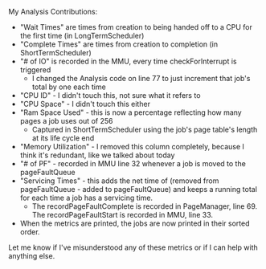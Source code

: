My Analysis Contributions:

- "Wait Times" are times from creation to being handed off to a CPU for the first time (in LongTermScheduler)
- "Complete Times" are times from creation to completion (in ShortTermScheduler)
- "# of IO" is recorded in the MMU, every time checkForInterrupt is triggered
   - I changed the Analysis code on line 77 to just increment that job's total by one each time
- "CPU ID" - I didn't touch this, not sure what it refers to
- "CPU Space" - I didn't touch this either
- "Ram Space Used" - this is now a percentage reflecting how many pages a job uses out of 256
   - Captured in ShortTermScheduler using the job's page table's length at its life cycle end
- "Memory Utilization" - I removed this column completely, because I think it's redundant, like we talked about today
- "# of PF" - recorded in MMU line 32 whenever a job is moved to the pageFaultQueue
- "Servicing Times" - this adds the net time of (removed from pageFaultQueue - added to pageFaultQueue) and keeps a running total for each time a job has a servicing time. 
   - The recordPageFaultComplete is recorded in PageManager, line 69. The recordPageFaultStart is recorded in MMU, line 33.
- When the metrics are printed, the jobs are now printed in their sorted order.
   
Let me know if I've misunderstood any of these metrics or if I can help with anything else.
